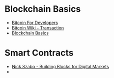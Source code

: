 # Blockchain Basics
- [Bitcoin For Developers](https://learn.saylor.org/mod/book/view.php?id=36308&chapterid=18905)
- [Bitcoin Wiki - Transaction](https://en.bitcoin.it/wiki/Transaction)
- [Blockchain Basics](https://blog.mlq.ai/blockchain-basics/)
# Smart Contracts
- [Nick Szabo - Building Blocks for Digital Markets](https://www.fon.hum.uva.nl/rob/Courses/InformationInSpeech/CDROM/Literature/LOTwinterschool2006/szabo.best.vwh.net/smart_contracts_2.html)
- 